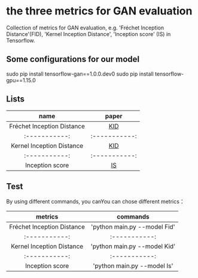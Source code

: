 # the three metrics for GAN evaluation
Collection of metrics for GAN evaluation, e.g. 'Fréchet Inception Distance'(FID), 'Kernel Inception Distance', 'Inception score' (IS) in Tensorflow.

## Some configurations for our model
sudo pip install tensorflow-gan==1.0.0.dev0
sudo pip install tensorflow-gpu==1.15.0

## Lists
| name     | paper     |
| :-----------:  | :-----------: |
| Fréchet Inception Distance |  [KID](https://arxiv.org/abs/1706.08500)|
| :-----------:  | :-----------: |
| Kernel Inception Distance | [KID](https://arxiv.org/abs/1801.01401)|
| :-----------:  | :-----------: |
| Inception score | [IS](https://arxiv.org/abs/1606.03498)|

## Test
By using different commands, you canYou can chose different metrics：

| metrics | commands     |
| :-----------:  | :-----------: |
| Fréchet Inception Distance | 'python main.py --model Fid'|
| :-----------:  | :-----------: |
| Kernel Inception Distance | 'python main.py --model Kid'|
| :-----------:  | :-----------: |
| Inception score | 'python main.py --model Is'|
